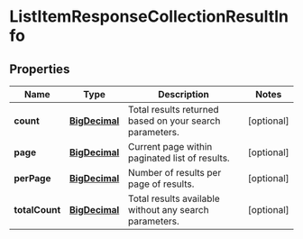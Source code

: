 # ListItemResponseCollectionResultInfo

## Properties
Name | Type | Description | Notes
------------ | ------------- | ------------- | -------------
**count** | [**BigDecimal**](BigDecimal.md) | Total results returned based on your search parameters. |  [optional]
**page** | [**BigDecimal**](BigDecimal.md) | Current page within paginated list of results. |  [optional]
**perPage** | [**BigDecimal**](BigDecimal.md) | Number of results per page of results. |  [optional]
**totalCount** | [**BigDecimal**](BigDecimal.md) | Total results available without any search parameters. |  [optional]
